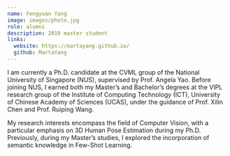 ```yaml
---
name: Fengyuan Yang
image: images/photo.jpg
role: alumni
description: 2019 master student
links:
  website: https://martayang.github.io/
  github: MartaYang
---
```


I am currently a Ph.D. candidate at the CVML group of the National University of Singapore (NUS), supervised by Prof. Angela Yao. Before joining NUS, I earned both my Master’s and Bachelor’s degrees at the VIPL research group of the Institute of Computing Technology (ICT), University of Chinese Academy of Sciences (UCAS), under the guidance of Prof. Xilin Chen and Prof. Ruiping Wang.

My research interests encompass the field of Computer Vision, with a particular emphasis on 3D Human Pose Estimation during my Ph.D. Previously, during my Master’s studies, I explored the incorporation of semantic knowledge in Few-Shot Learning.
